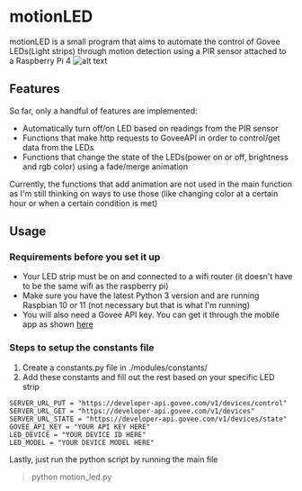 # motionLED
motionLED is a small program that aims to automate the control of Govee LEDs(Light strips) through motion detection using a PIR sensor attached to a Raspberry Pi 4
![alt text](https://i.imgur.com/PRnKKXI.jpeg)
## Features
So far, only a handful of features are implemented:
* Automatically turn off/on LED based on readings from the PIR sensor
* Functions that make http requests to GoveeAPI in order to control/get data from the LEDs
* Functions that change the state of the LEDs(power on or off, brightness and rgb color) using a fade/merge animation

Currently, the functions that add animation are not used in the main function as I'm still thinking on ways to use those 
(like changing color at a certain hour or when a certain condition is met)

## Usage
### Requirements before you set it up
* Your LED strip must be on and connected to a wifi router (it doesn't have to be the same wifi as the raspberry pi)
* Make sure you have the latest Python 3 version and are running Raspbian 10 or 11 (not necessary but that is what I'm running)
* You will also need a Govee API key. You can get it through the mobile app as shown [here](https://twitter.com/goveeofficial/status/1383962664217444353)

### Steps to setup the constants file
1. Create a constants.py file in ./modules/constants/
2. Add these constants and fill out the rest based on your specific LED strip
```
SERVER_URL_PUT = "https://developer-api.govee.com/v1/devices/control"
SERVER_URL_GET = "https://developer-api.govee.com/v1/devices"
SERVER_URL_STATE = "https://developer-api.govee.com/v1/devices/state"
GOVEE_API_KEY = "YOUR API KEY HERE"
LED_DEVICE = "YOUR DEVICE ID HERE"
LED_MODEL = "YOUR DEVICE MODEL HERE"
```

Lastly, just run the python script by running the main file
> python motion_led.py
